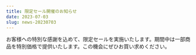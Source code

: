 ```yaml
---
title: 限定セール開催のお知らせ
date: 2023-07-03
slug: news-20230703
---
```


お客様への特別な感謝を込めて、限定セールを実施いたします。期間中は一部商品を特別価格で提供いたします。この機会にぜひお買い求めください。
